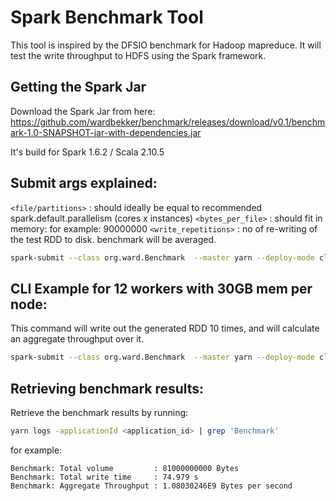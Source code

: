 # Spark Benchmark Tool

This tool is inspired by the DFSIO benchmark for Hadoop mapreduce. It will test the write throughput to HDFS using the Spark framework.

## Getting the Spark Jar

Download the Spark Jar from here: https://github.com/wardbekker/benchmark/releases/download/v0.1/benchmark-1.0-SNAPSHOT-jar-with-dependencies.jar

It's build for Spark 1.6.2 / Scala 2.10.5

## Submit args explained:

`<file/partitions>` : should ideally be equal to recommended spark.default.parallelism (cores x instances)
`<bytes_per_file>` : should fit in memory: for example: 90000000 
`<write_repetitions>` : no of re-writing of the test RDD to disk. benchmark will be averaged.

```sh
spark-submit --class org.ward.Benchmark  --master yarn --deploy-mode cluster --num-executors X --executor-cores Y --executor-memory Z target/benchmark-1.0-SNAPSHOT-jar-with-dependencies.jar <files/partitions> <bytes_per_file> <write_repetitions>
```

## CLI Example for 12 workers with 30GB mem per node:

This command will write out the generated RDD 10 times, and will calculate an aggregate throughput over it.

```sh
spark-submit --class org.ward.Benchmark  --master yarn --deploy-mode cluster --num-executors 60 --executor-cores 3 --executor-memory 4G target/benchmark-1.0-SNAPSHOT-jar-with-dependencies.jar 180 90000000 10
```

## Retrieving benchmark results:

Retrieve the benchmark results by running:

```sh
yarn logs -applicationId <application_id> | grep 'Benchmark' 
```

for example:    

```
Benchmark: Total volume         : 81000000000 Bytes
Benchmark: Total write time     : 74.979 s
Benchmark: Aggregate Throughput : 1.08030246E9 Bytes per second
```
